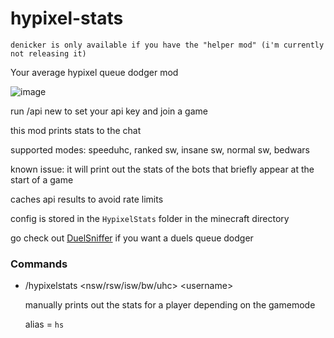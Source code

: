 # hypixel-stats

`denicker is only available if you have the "helper mod" (i'm currently not releasing it)`

Your average hypixel queue dodger mod

![image](https://user-images.githubusercontent.com/45801973/136672533-345a3f9b-b328-4e9d-90a1-dc5430892523.png)


run /api new to set your api key and join a game

this mod prints stats to the chat

supported modes: speeduhc, ranked sw, insane sw, normal sw, bedwars

known issue: it will print out the stats of the bots that briefly appear at the start of a game

caches api results to avoid rate limits

config is stored in the `HypixelStats` folder in the minecraft directory

go check out [DuelSniffer](https://github.com/exejar/DuelSniffer) if you want a duels queue dodger

### Commands
- /hypixelstats <nsw/rsw/isw/bw/uhc> \<username\>

  manually prints out the stats for a player depending on the gamemode
  
  alias = `hs`
